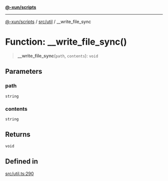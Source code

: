 [**@-xun/scripts**](../../../README.md)

***

[@-xun/scripts](../../../README.md) / [src/util](../README.md) / \_\_write\_file\_sync

# Function: \_\_write\_file\_sync()

> **\_\_write\_file\_sync**(`path`, `contents`): `void`

## Parameters

### path

`string`

### contents

`string`

## Returns

`void`

## Defined in

[src/util.ts:290](https://github.com/Xunnamius/xscripts/blob/cfe28e3d801ec1b719b0dedbda4e9f63d7924b77/src/util.ts#L290)
